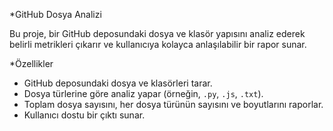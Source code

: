 *GitHub Dosya Analizi

Bu proje, bir GitHub deposundaki dosya ve klasör yapısını analiz ederek belirli metrikleri çıkarır ve kullanıcıya kolayca anlaşılabilir bir rapor sunar. 

 *Özellikler

- GitHub deposundaki dosya ve klasörleri tarar.
- Dosya türlerine göre analiz yapar (örneğin, `.py`, `.js`, `.txt`).
- Toplam dosya sayısını, her dosya türünün sayısını ve boyutlarını raporlar.
- Kullanıcı dostu bir çıktı sunar.
